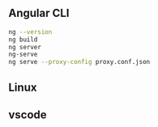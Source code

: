 ## Angular CLI
```bash
ng --version
ng build
ng server
ng-serve 
ng serve --proxy-config proxy.conf.json
```
## Linux

## vscode

```bash
```
